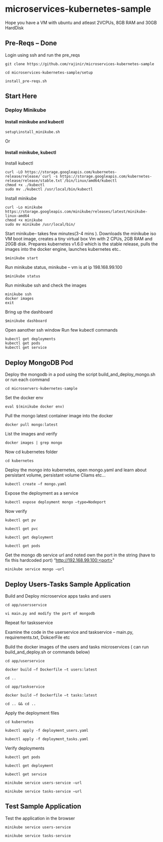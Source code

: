 # microservices-kubernetes-sample

Hope you have a VM with ubuntu and atleast 2VCPUs, 8GB RAM and 30GB HardDisk

## Pre-Reqs – Done
 
Login using ssh and run the pre_reqs

```
git clone https://github.com/rajinir/microservices-kubernetes-sample 

cd microservices-kubernetes-sample/setup  

install_pre-reqs.sh 
```

## Start Here 

### Deploy Minikube 

#### Install minikube and kubectl 

```
setup\install_minikube.sh 
```
Or 

#### Install minikube, kubectl 

Install kubectl

```
curl -LO https://storage.googleapis.com/kubernetes-release/release/`curl -s https://storage.googleapis.com/kubernetes-release/release/stable.txt`/bin/linux/amd64/kubectl 
chmod +x ./kubectl 
sudo mv ./kubectl /usr/local/bin/kubectl 
```

Install minikube 
```
curl -Lo minikube https://storage.googleapis.com/minikube/releases/latest/minikube-linux-amd64 
chmod +x minikube 
sudo mv minikube /usr/local/bin/ 
```

Start minikube– takes few minutes(3-4 mins ). Downloads the minikube iso VM boot image, creates a tiny virtual box Vm with 2 CPUs, 2GB RAM and 20GB disk. Prepares kubernetes v1.6.0 which is the stable release, pulls the images into the docker engine, launches kubernetes etc.. 

```
$minikube start 
```

Run minikube status, minikube – vm is at ip 198.168.99.100 

```
$minikube status 
```

Run minikube ssh and check the images 
```
minikube ssh 
docker images 
exit 
```

Bring up the dashboard 

```
$minikube dashboard  
```

Open aanother ssh window
Run few kubectl commands 

```
kubectl get deployments 
kubectl get pods 
kubectl get service 
```

## Deploy MongoDB Pod  

Deploy the mongodb in a pod using the script build_and_deploy_mongo.sh or run each command  

```
cd microservers-kubernetes-sample 
```

Set the docker env 
```
eval $(minikube docker env) 
```

Pull the mongo latest container image into the docker 
```
docker pull mongo:latest 
```

List the images and verify 

```
docker images | grep mongo 
```

Now cd kubernetes folder 

```
cd kubernetes 
```

Deploy the mongo into kubernetes, open mongo.yaml and learn about persistant volume, persistant volume Cliams etc... 

```
kubectl create –f mongo.yaml 
```

Expose the deployment as a service 

```
kubectl expose deployment mongo –type=Nodeport 
```

Now verify 

```
kubectl get pv 

kubectl get pvc 

kubectl get deployment 

kubectl get pods 
```

Get the mongo db service url and noted own the port in the string (have to fix this hardcoded port) “http://192.168.99.100:<port>" 

```
minikube service mongo –url 

```

## Deploy Users-Tasks Sample Application 

Build and Deploy microservice apps tasks and users 

```
cd app/usersservice 

vi main.py and modify the port of mongodb 

```
Repeat for tasksservice 

Examine the code in the userservice and taskservice – main.py, requirements.txt, DokcerFile etc 

Build the docker images of the users and tasks microservices ( can run build_and_deploy.sh or commands below) 

```
cd app/userservice 

docker build –f Dockerfile –t users:latest 

cd ..  

cd app/taskservice 

docker build –f Dockerfile –t tasks:latest 

cd .. && cd .. 

```

Apply the deployment files 

```
cd kubernetes 

kubectl apply -f deployment_users.yaml 

kubectl apply -f deployment_tasks.yaml 

```

Verify deployments 

```
kubectl get pods 

kubectl get deployment 

kubectl get service 

minikube service users-service –url 

minikube service tasks-service –url 

```

## Test Sample Application 

Test the application in the browser 

```
minikube service users-service 

minikube service tasks-service 
```

 

 
